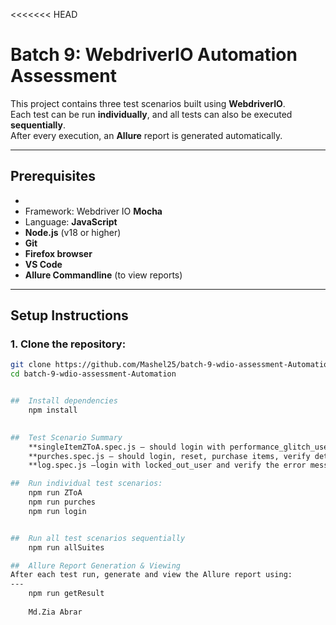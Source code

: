 <<<<<<< HEAD
# Batch 9: WebdriverIO Automation Assessment

This project contains three test scenarios built using **WebdriverIO**.  
Each test can be run **individually**, and all tests can also be executed **sequentially**.  
After every execution, an **Allure** report is generated automatically.

---

##  Prerequisites

- 
- Framework: Webdriver IO **Mocha**
- Language: **JavaScript**
- **Node.js** (v18 or higher)
- **Git**
- **Firefox browser**
- **VS Code**
- **Allure Commandline** (to view reports)

---

##  Setup Instructions

### 1. Clone the repository:
```bash
git clone https://github.com/Mashel25/batch-9-wdio-assessment-Automation.git
cd batch-9-wdio-assessment-Automation


##  Install dependencies
	npm install

 
##  Test Scenario Summary
	**singleItemZToA.spec.js — should login with performance_glitch_user, reset app state, sort Z to A, and checkout.
	**purches.spec.js — should login, reset, purchase items, verify details, finish and logout.
	**log.spec.js —login with locked_out_user and verify the error message.

##  Run individual test scenarios:
	npm run ZToA
	npm run purches
	npm run login


##  Run all test scenarios sequentially
	npm run allSuites

##  Allure Report Generation & Viewing	
After each test run, generate and view the Allure report using:
---
	npm run getResult
	
	Md.Zia Abrar 
